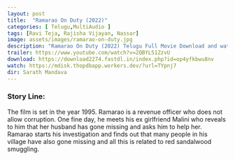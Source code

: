 ```yaml
---
layout: post
title:  "Ramarao On Duty (2022)"
categories: [ Telugu,MultiAudio ]
tags: [Ravi Teja, Rajisha Vijayan, Nassar]
image: assets/images/ramarao-on-duty.jpg
description: "Ramarao On Duty (2022) Telugu Full Movie Download and watch online 720p low file size 500 mb."
trailer: https://www.youtube.com/watch?v=2QBYL51ZzvU
download: https://download2274.fastdl.in/index.php?id=op4yfkbwu8nv
watch: https://mdisk.thopdbapp.workers.dev/?url=TYpnj7
dir: Sarath Mandava
---
```


### Story Line:
The film is set in the year 1995. Ramarao is a revenue officer who does not allow corruption. One fine day, he meets his ex girlfriend Malini who reveals to him that her husband has gone missing and asks him to help her. Ramarao starts his investigation and finds out that many people in his village have also gone missing and all this is related to red sandalwood smuggling.


